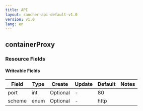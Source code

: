 ```yaml
---
title: API
layout: rancher-api-default-v1.0
version: v1.0
lang: en
---
```


## containerProxy



### Resource Fields

#### Writeable Fields

Field | Type | Create | Update | Default | Notes
---|---|---|---|---|---
port | int | Optional | - | 80 | 
scheme | enum | Optional | - | http | 



<br>
